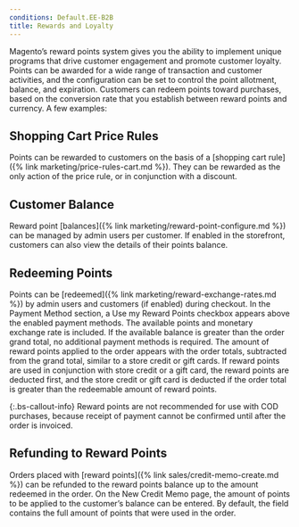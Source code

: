 ```yaml
---
conditions: Default.EE-B2B
title: Rewards and Loyalty
---
```


Magento’s reward points system gives you the ability to implement unique programs that drive customer engagement and promote customer loyalty. Points can be awarded for a wide range of transaction and customer activities, and the configuration can be set to control the point allotment, balance, and expiration. Customers can redeem points toward purchases, based on the conversion rate that you establish between reward points and currency. A few examples:

## Shopping Cart Price Rules

Points can be rewarded to customers on the basis of a [shopping cart rule]({% link marketing/price-rules-cart.md %}). They can be rewarded as the only action of the price rule, or in conjunction with a discount.

## Customer Balance

Reward point [balances]({% link marketing/reward-point-configure.md %}) can be managed by admin users per customer. If enabled in the storefront, customers can also view the details of their points balance.

## Redeeming Points

Points can be [redeemed]({% link marketing/reward-exchange-rates.md %}) by admin users and customers (if enabled) during checkout. In the Payment Method section, a Use my Reward Points checkbox appears above the enabled payment methods. The available points and monetary exchange rate is included. If the available balance is greater than the order grand total, no additional payment methods is required. The amount of reward points applied to the order appears with the order totals, subtracted from the grand total, similar to a store credit or gift cards. If reward points are used in conjunction with store credit or a gift card, the reward points are deducted first, and the store credit or gift card is deducted if the order total is greater than the redeemable amount of reward points.

{:.bs-callout-info}
Reward points are not recommended for use with COD purchases, because receipt of payment cannot be confirmed until after the order is invoiced.

## Refunding to Reward Points

Orders placed with [reward points]({% link sales/credit-memo-create.md %}) can be refunded to the reward points balance up to the amount redeemed in the order. On the New Credit Memo page, the amount of points to be applied to the customer’s balance can be entered. By default, the field contains the full amount of points that were used in the order.

